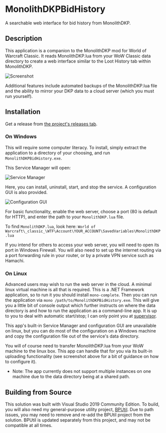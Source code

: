 # MonolithDKPBidHistory
A searchable web interface for bid history from MonolithDKP.

## Description

This application is a companion to the MonolithDKP mod for World of Warcraft Classic.  It reads MonolithDKP.lua from your WoW Classic data directory to create a web interface similar to the Loot History tab within MonolithDKP.

![Screenshot](https://i.imgur.com/Qdi0cMD.png)

Additional features include automated backups of the MonolithDKP.lua file and the ability to mirror your DKP data to a cloud server (which you must run yourself).

## Installation

Get a release from [the project's releases tab](https://github.com/bp2008/MonolithDKPBidHistory/releases).

### On Windows

This will require some computer literacy.  To install, simply extract the application to a directory of your choosing, and run `MonolithDKPBidHistory.exe`.

This Service Manager will open:

![Service Manager](https://i.imgur.com/7Jbxrs5.png)

Here, you can install, uninstall, start, and stop the service.  A configuration GUI is also provided.

![Configuration GUI](https://i.imgur.com/pGzqpgv.png)

For basic functionality, enable the web server, choose a port (80 is default for HTTP), and enter the path to your `MonolithDKP.lua` file.

To find `MonolithDKP.lua`, look here: `World of Warcraft\_classic_\WTF\Account\YOUR_ACCOUNT\SavedVariables\MonolithDKP.lua`

If you intend for others to access your web server, you will need to open its port in Windows Firewall.  You will also need to set up the internet routing via a port forwarding rule in your router, or by a private VPN service such as Hamachi.

### On Linux

Advanced users may wish to run the web server in the cloud.  A minimal linux virtual machine is all that is required.  This is a .NET Framework application, so to run it you should install `mono-complete`.  Then you can run the application via `mono /path/to/MonolithDKPBidHistory.exe`.  This will give you a little bit of console output which further instructs on where the data directory is and how to run the application as a command-line app.  It is up to you to deal with automatic start/stop; I can only point you at [supervisor](http://supervisord.org/running.html).

This app's built-in Service Manager and configuration GUI are unavailable on linux, but you can do most of the configuration on a Windows machine and copy the configuration file out of the service's data directory.

You will of course need to transfer MonolithDKP.lua from your WoW machine to the linux box.  This app can handle that for you via its built-in uploading functionality (see screenshot above for a bit of guidance on how to configure it).

* Note: The app currently does not support multiple instances on one machine due to the data directory being at a shared path.

## Building from Source

This solution was built with Visual Studio 2019 Community Edition. To build, you will also need my general-purpose utility project, [BPUtil](https://github.com/bp2008/BPUtil). Due to path issues, you may need to remove and re-add the BPUtil project from the solution. BPUtil is updated separately from this project, and may not be compatible at all times.
